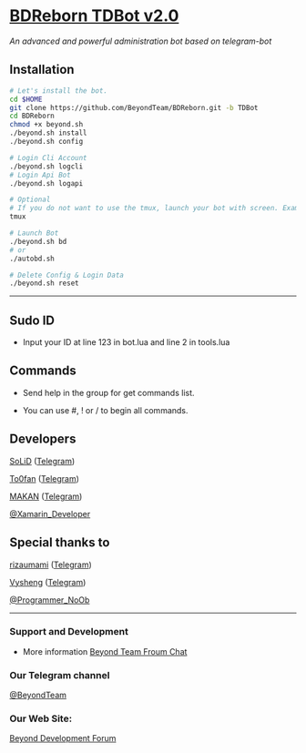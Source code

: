 # [BDReborn TDBot v2.0](https://telegram.me/BDreborn)

*An advanced and powerful administration bot based on telegram-bot*

## Installation

```sh
# Let's install the bot.
cd $HOME
git clone https://github.com/BeyondTeam/BDReborn.git -b TDBot
cd BDReborn
chmod +x beyond.sh
./beyond.sh install
./beyond.sh config

# Login Cli Account
./beyond.sh logcli
# Login Api Bot
./beyond.sh logapi

# Optional
# If you do not want to use the tmux, launch your bot with screen. Example: screen ./autobd.sh
tmux

# Launch Bot
./beyond.sh bd
# or
./autobd.sh

# Delete Config & Login Data
./beyond.sh reset
```

* * *

## Sudo ID
* Input your ID at line 123 in bot.lua and line 2 in tools.lua

## Commands

* Send help in the group for get commands list.

* You can use #, ! or / to begin all commands.

## Developers

[SoLiD](https://github.com/solid021) ([Telegram](https://telegram.me/SoLiD))

[To0fan](https://github.com/To0fan) ([Telegram](https://telegram.me/ToOfan))

[MAKAN](https://github.com/makanj) ([Telegram](https://telegram.me/MAKAN))

[@Xamarin_Developer](https://telegram.me/Xamarin_Developer)

## Special thanks to

[rizaumami](https://github.com/rizaumami) ([Telegram](https://telegram.me/kuncen))
 
[Vysheng](https://github.com/Vysheng) ([Telegram](https://telegram.me/Vysheng))

[@Programmer_NoOb](https://telegram.me/Programmer_NoOb)

* * *

### Support and Development

* More information [Beyond Team Froum Chat](https://telegram.me/joinchat/BqLVv0IDQ8GoX0irFJptog)

### Our Telegram channel

[@BeyondTeam](https://telegram.me/BeyondTeam)

### Our Web Site:

[Beyond Development Forum](https://Beyond-Dev.iR)
